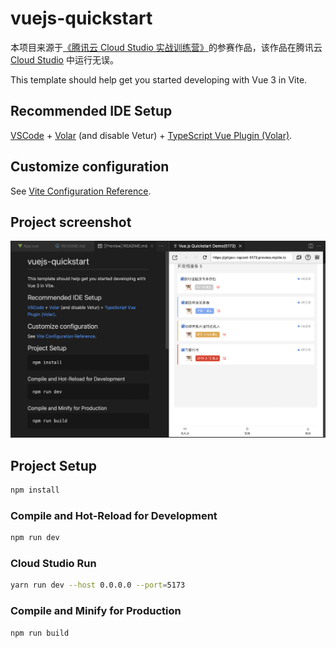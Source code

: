 # vuejs-quickstart

本项目来源于[《腾讯云 Cloud Studio 实战训练营》](https://marketing.csdn.net/p/06a21ca7f4a1843512fa8f8c40a16635)的参赛作品，该作品在腾讯云 [Cloud Studio](https://www.cloudstudio.net/?utm=csdn) 中运行无误。

This template should help get you started developing with Vue 3 in Vite.

## Recommended IDE Setup

[VSCode](https://code.visualstudio.com/) + [Volar](https://marketplace.visualstudio.com/items?itemName=Vue.volar) (and disable Vetur) + [TypeScript Vue Plugin (Volar)](https://marketplace.visualstudio.com/items?itemName=Vue.vscode-typescript-vue-plugin).

## Customize configuration

See [Vite Configuration Reference](https://vitejs.dev/config/).

## Project screenshot

![](/src/assets/demo.png)

## Project Setup

```sh
npm install
```

### Compile and Hot-Reload for Development

```sh
npm run dev
```

### Cloud Studio Run

```sh
yarn run dev --host 0.0.0.0 --port=5173
```

### Compile and Minify for Production

```sh
npm run build
```
